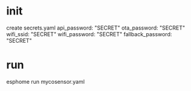 # init 

create secrets.yaml
api_password: "SECRET"
ota_password: "SECRET"
wifi_ssid: "SECRET"
wifi_password: "SECRET"
fallback_password: "SECRET"

# run

esphome run mycosensor.yaml


